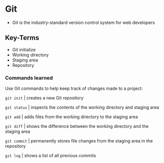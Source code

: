 # Git

- Git is the industry-standard version control system for web developers

## Key-Terms

- Git initialize
- Working directory
- Staging area
- Repository

### Commands learned
Use Git commands to help keep track of changes made to a project:

```git init``` | creates a new Git repository

```git status``` | inspects the contents of the working directory and staging area

```git add``` | adds files from the working directory to the staging area

```git diff``` | shows the difference between the working directory and the staging area

```git commit``` | permanently stores file changes from the staging area in the repository

```git log``` | shows a list of all previous commits

